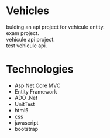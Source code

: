 # Vehicles
bulding an api project for vehicule entity.<br/>
exam project.<br/>
vehicule api project.<br/>
test vehicule api.<br/>

<h1>Technologies</h1>
<ul>
  <li>Asp Net Core MVC</li>
  <li>Entity Framework</li>
  <li>ADO .Net</li>
  <li>UnitTest</li>
  <li>html5</li>
  <li>css</li>
  <li>javascript</li>
  <li>bootstrap</li>
</ul>
